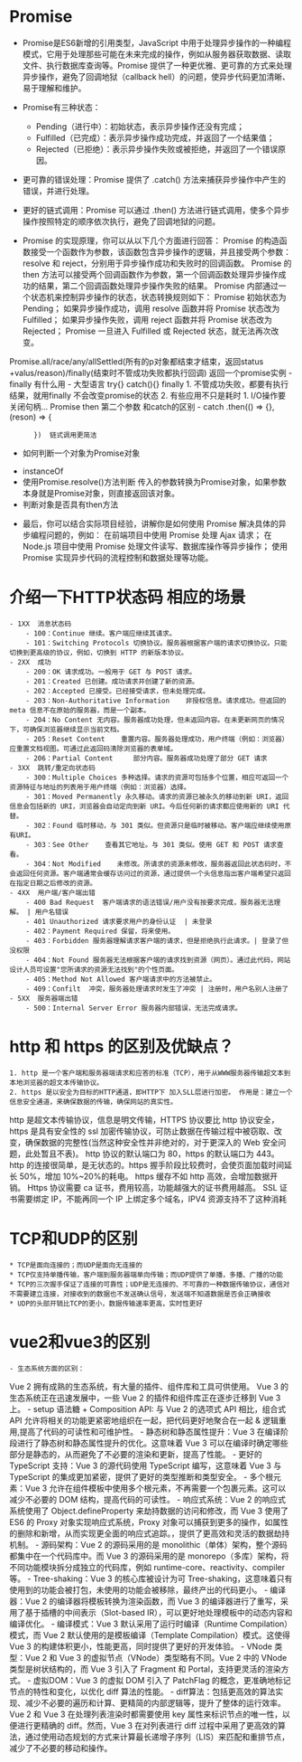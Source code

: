 # Promise

- Promise是ES6新增的引用类型，JavaScript 中用于处理异步操作的一种编程模式，它用于处理那些可能在未来完成的操作，例如从服务器获取数据、读取文件、执行数据库查询等。Promise 提供了一种更优雅、更可靠的方式来处理异步操作，避免了回调地狱（callback hell）的问题，使异步代码更加清晰、易于理解和维护。
- Promise有三种状态：
    - Pending（进行中）：初始状态，表示异步操作还没有完成；
    - Fulfilled（已完成）：表示异步操作成功完成，并返回了一个结果值；
    - Rejected（已拒绝）：表示异步操作失败或被拒绝，并返回了一个错误原因。
- 更可靠的错误处理：Promise 提供了 .catch() 方法来捕获异步操作中产生的错误，并进行处理。
- 更好的链式调用：Promise 可以通过 .then() 方法进行链式调用，使多个异步操作按照特定的顺序依次执行，避免了回调地狱的问题。
  
- Promise 的实现原理，你可以从以下几个方面进行回答：
Promise 的构造函数接受一个函数作为参数，该函数包含异步操作的逻辑，并且接受两个参数：resolve 和 reject，分别用于异步操作成功和失败时的回调函数。
Promise 的 then 方法可以接受两个回调函数作为参数，第一个回调函数处理异步操作成功的结果，第二个回调函数处理异步操作失败的结果。
Promise 内部通过一个状态机来控制异步操作的状态，状态转换规则如下：
Promise 初始状态为 Pending；
如果异步操作成功，调用 resolve 函数并将 Promise 状态改为 Fulfilled；
如果异步操作失败，调用 reject 函数并将 Promise 状态改为 Rejected；
Promise 一旦进入 Fulfilled 或 Rejected 状态，就无法再次改变。

Promise.all/race/any/allSettled(所有的p对象都结束才结束，返回status +valus/reason)/finally(结束时不管成功失败都执行回调)  返回一个promise实例
    - finally 有什么用 
        - 大型语言 try{} catch(){}  finally
        1. 不管成功失败，都要有执行结果，就用finally  不会改变promise的状态
        2. 有些应用不只是耗时
              1. I/O操作要关闭句柄...
Promise then  第二个参数 和catch的区别
    - catch
          .then(() => {}, (reson) => {

          })  链式调用更简洁  

- 如何判断一个对象为Promise对象
*  instanceOf
* 使用Promise.resolve()方法判断 
传入的参数转换为Promise对象，如果参数本身就是Promise对象，则直接返回该对象。
* 判断对象是否具有then方法

- 最后，你可以结合实际项目经验，讲解你是如何使用 Promise 解决具体的异步编程问题的，例如：
在前端项目中使用 Promise 处理 Ajax 请求；
在 Node.js 项目中使用 Promise 处理文件读写、数据库操作等异步操作；
使用 Promise 实现异步代码的流程控制和数据处理等功能。   

# 介绍一下HTTP状态码  相应的场景
    - 1XX  消息状态码
        - 100：Continue 继续。客户端应继续其请求。
        - 101：Switching Protocols 切换协议。服务器根据客户端的请求切换协议。只能切换到更高级的协议，例如，切换到 HTTP 的新版本协议。
    - 2XX  成功
        - 200：OK 请求成功。一般用于 GET 与 POST 请求。
        - 201：Created 已创建。成功请求并创建了新的资源。
        - 202：Accepted 已接受。已经接受请求，但未处理完成。
        - 203：Non-Authoritative Information    非授权信息。请求成功。但返回的 meta 信息不在原始的服务器，而是一个副本。
        - 204：No Content 无内容。服务器成功处理，但未返回内容。在未更新网页的情况下，可确保浏览器继续显示当前文档。
        - 205：Reset Content    重置内容。服务器处理成功，用户终端（例如：浏览器）应重置文档视图。可通过此返回码清除浏览器的表单域。
        - 206：Partial Content     部分内容。服务器成功处理了部分 GET 请求
    - 3XX  跳转/重定向状态码
        - 300：Multiple Choices 多种选择。请求的资源可包括多个位置，相应可返回一个资源特征与地址的列表用于用户终端（例如：浏览器）选择。
        - 301：Moved Permanently 永久移动。请求的资源已被永久的移动到新 URI，返回信息会包括新的 URI，浏览器会自动定向到新 URI。今后任何新的请求都应使用新的 URI 代替。
        - 302：Found 临时移动，与 301 类似。但资源只是临时被移动。客户端应继续使用原有URI。
        - 303：See Other    查看其它地址。与 301 类似。使用 GET 和 POST 请求查看。
        - 304：Not Modified    未修改。所请求的资源未修改，服务器返回此状态码时，不会返回任何资源。客户端通常会缓存访问过的资源，通过提供一个头信息指出客户端希望只返回在指定日期之后修改的资源。
    - 4XX  用户端/客户端出错
        - 400 Bad Request  客户端请求的语法错误/用户没有按要求完成，服务器无法理解。 | 用户名错误
        - 401 Unauthorized 请求要求用户的身份认证  | 未登录
        - 402：Payment Required 保留，将来使用。
        - 403：Forbidden 服务器理解请求客户端的请求，但是拒绝执行此请求。| 登录了但没权限
        - 404：Not Found 服务器无法根据客户端的请求找到资源（网页）。通过此代码，网站设计人员可设置"您所请求的资源无法找到"的个性页面。
        - 405：Method Not Allowed 客户端请求中的方法被禁止。
        - 409：Confilt  冲突，服务器处理请求时发生了冲突 | 注册时，用户名别人注册了
    - 5XX  服务器端出错
        - 500：Internal Server Error 服务器内部错误，无法完成请求。

# http 和 https 的区别及优缺点？
	1. http 是一个客户端和服务器端请求和应答的标准（TCP），用于从WWW服务器传输超文本到本地浏览器的超文本传输协议。
	2. https 是以安全为目标的HTTP通道，即HTTP下 加入SLL层进行加密。 作用是：建立一个信息安全通道，来确保数据的传输，确保网站的真实性。

http 是超文本传输协议，信息是明文传输，HTTPS 协议要比 http 协议安全，https 是具有安全性的 ssl 加密传输协议，可防止数据在传输过程中被窃取、改变，确保数据的完整性(当然这种安全性并非绝对的，对于更深入的 Web 安全问题，此处暂且不表)。
http 协议的默认端口为 80，https 的默认端口为 443。
http 的连接很简单，是无状态的。https 握手阶段比较费时，会使页面加载时间延长 50%，增加 10%~20%的耗电。
https 缓存不如 http 高效，会增加数据开销。
Https 协议需要 ca 证书，费用较高，功能越强大的证书费用越高。
SSL 证书需要绑定 IP，不能再同一个 IP 上绑定多个域名，IPV4 资源支持不了这种消耗

# TCP和UDP的区别
	* TCP是面向连接的；而UDP是面向无连接的
	* TCP仅支持单播传输，客户端到服务器端单向传输；而UDP提供了单播，多播、广播的功能
	* TCP的三次握手保证了连接的可靠性；UDP是无连接的、不可靠的一种数据传输协议，通信对不需要建立连接，对接收到的数据也不发送确认信号，发送端不知道数据是否会正确接收
	* UDP的头部开销比TCP的更小，数据传输速率更高，实时性更好

# vue2和vue3的区别
    - 生态系统方面的区别：
Vue 2 拥有成熟的生态系统，有大量的插件、组件库和工具可供使用。
Vue 3 的生态系统正在迅速发展中，一些 Vue 2 的插件和组件库正在逐步迁移到 Vue 3 上。
    - setup 语法糖 + Composition API: 与 Vue 2 的选项式 API 相比，组合式 API 允许将相关的功能更紧密地组织在一起，把代码更好地聚合在一起 & 逻辑重用,提高了代码的可读性和可维护性。
    - 静态树和静态属性提升：Vue 3 在编译阶段进行了静态树和静态属性提升的优化。这意味着 Vue 3 可以在编译时确定哪些部分是静态的，从而避免了不必要的渲染和更新，提高了性能。
    - 更好的 TypeScript 支持：Vue 3 的源代码使用 TypeScript 编写，这意味着 Vue 3 与 TypeScript 的集成更加紧密，提供了更好的类型推断和类型安全。
    - 多个根元素：Vue 3 允许在组件模板中使用多个根元素，不再需要一个包裹元素。这可以减少不必要的 DOM 结构，提高代码的可读性。
    - 响应式系统：Vue 2 的响应式系统使用了 Object.defineProperty 来劫持数据的访问和修改，而 Vue 3 使用了 ES6 的 Proxy 对象实现响应式系统，Proxy 对象可以捕获到更多的操作，如属性的删除和新增，从而实现更全面的响应式追踪。，提供了更高效和灵活的数据劫持机制。
    -  源码架构：Vue 2 的源码采用的是 monolithic（单体）架构，整个源码都集中在一个代码库中。而 Vue 3 的源码采用的是 monorepo（多库）架构，将不同功能模块拆分成独立的代码库，例如 runtime-core、reactivity、compiler 等。
    -  Tree-shaking：Vue 3 的核心库被设计为可 Tree-shaking，这意味着只有使用到的功能会被打包，未使用的功能会被移除，最终产出的代码更小。
    -  编译器：Vue 2 的编译器将模板转换为渲染函数，而 Vue 3 的编译器进行了重写，采用了基于插槽的中间表示（Slot-based IR），可以更好地处理模板中的动态内容和编译优化。
    -  编译模式：Vue 3 默认采用了运行时编译（Runtime Compilation）模式，而 Vue 2 默认使用的是模板编译（Template Compilation）模式。这使得 Vue 3 的构建体积更小，性能更高，同时提供了更好的开发体验。
    -  VNode 类型：Vue 2 和 Vue 3 的虚拟节点（VNode）类型略有不同。Vue 2 中的 VNode 类型是树状结构的，而 Vue 3 引入了 Fragment 和 Portal，支持更灵活的渲染方式。
    -  虚拟DOM：Vue 3 的虚拟 DOM 引入了 PatchFlag 的概念，更准确地标记节点的特性和变化，以优化 diff 算法的性能。
    -  diff算法：包括更高效的算法实现、减少不必要的遍历和计算、更精简的内部逻辑等，提升了整体的运行效率。Vue 2 和 Vue 3 在处理列表渲染时都需要使用 key 属性来标识节点的唯一性，以便进行更精确的 diff。然而，Vue 3 在对列表进行 diff 过程中采用了更高效的算法，通过使用动态规划的方式来计算最长递增子序列（LIS）来匹配和重排节点，减少了不必要的移动和操作。

